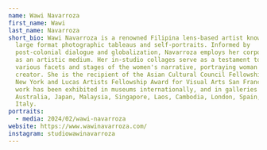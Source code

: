 ```yaml
---
name: Wawi Navarroza
first_name: Wawi
last_name: Navarroza
short_bio: Wawi Navarroza is a renowned Filipina lens-based artist known for her
  large format photographic tableaus and self-portraits. Informed by
  post-colonial dialogue and globalization, Navarroza employs her corporeal form
  as an artistic medium. Her in-studio collages serve as a testament to the
  various facets and stages of the women's narrative, portraying woman as
  creator. She is the recipient of the Asian Cultural Council Fellowship Grant
  New York and Lucas Artists Fellowship Award for Visual Arts San Francisco. Her
  work has been exhibited in museums internationally, and in galleries in
  Australia, Japan, Malaysia, Singapore, Laos, Cambodia, London, Spain, and
  Italy.
portraits:
  - media: 2024/02/wawi-navarroza
website: https://www.wawinavarroza.com/
instagram: studiowawinavarroza
---
```

